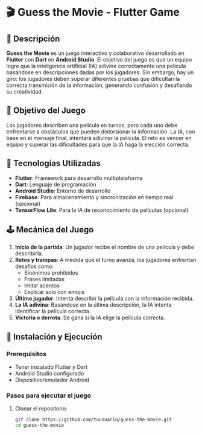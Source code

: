 # 🎬 Guess the Movie - Flutter Game

## 📌 Descripción

**Guess the Movie** es un juego interactivo y colaborativo desarrollado en **Flutter** con **Dart** en **Android Studio**. El objetivo del juego es que un equipo logre que la inteligencia artificial (IA) adivine correctamente una película basándose en descripciones dadas por los jugadores. Sin embargo, hay un giro: los jugadores deben superar diferentes pruebas que dificultan la correcta transmisión de la información, generando confusión y desafiando su creatividad.

## 🎯 Objetivo del Juego

Los jugadores describen una película en turnos, pero cada uno debe enfrentarse a obstáculos que pueden distorsionar la información. La IA, con base en el mensaje final, intentará adivinar la película. El reto es vencer en equipo y superar las dificultades para que la IA haga la elección correcta.

## 🚀 Tecnologías Utilizadas

- **Flutter**: Framework para desarrollo multiplataforma
- **Dart**: Lenguaje de programación
- **Android Studio**: Entorno de desarrollo
- **Firebase**: Para almacenamiento y sincronización en tiempo real (opcional)
- **TensorFlow Lite**: Para la IA de reconocimiento de películas (opcional)

## 🕹️ Mecánica del Juego

1. **Inicio de la partida**: Un jugador recibe el nombre de una película y debe describirla.
2. **Retos y trampas**: A medida que el turno avanza, los jugadores enfrentan desafíos como:
   - Sinónimos prohibidos
   - Frases limitadas
   - Imitar acentos
   - Explicar solo con emojis
3. **Último jugador**: Intenta describir la película con la información recibida.
4. **La IA adivina**: Basándose en la última descripción, la IA intenta identificar la película correcta.
5. **Victoria o derrota**: Se gana si la IA elige la película correcta.

## 📲 Instalación y Ejecución

### Prerequisitos

- Tener instalado Flutter y Dart
- Android Studio configurado
- Dispositivo/emulador Android

### Pasos para ejecutar el juego

1. Clonar el repositorio:
   ```bash
   git clone https://github.com/tuusuario/guess-the-movie.git
   cd guess-the-movie
